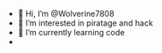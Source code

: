 - 👋 Hi, I’m @Wolverine7808
- 👀 I’m interested in piratage and hack
- 🌱 I’m currently learning code 
-

<!---
Wolverine7808/Wolverine7808 is a ✨ special ✨ repository because its `README.md` (this file) appears on your GitHub profile.
You can click the Preview link to take a look at your changes.
--->
